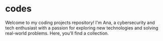 # codes

Welcome to my coding projects repository! I'm Ana, a cybersecurity and tech enthusiast with a passion for exploring new technologies and solving real-world problems. Here, you'll find a collection.
